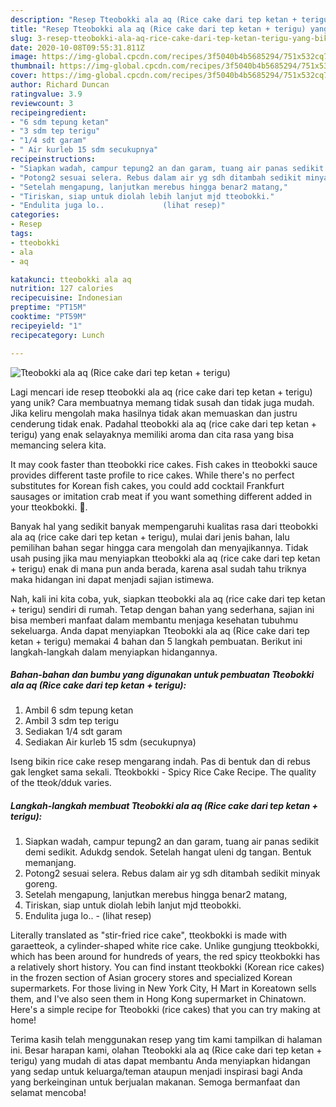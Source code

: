 ```yaml
---
description: "Resep Tteobokki ala aq (Rice cake dari tep ketan + terigu) yang Bikin Ngiler"
title: "Resep Tteobokki ala aq (Rice cake dari tep ketan + terigu) yang Bikin Ngiler"
slug: 3-resep-tteobokki-ala-aq-rice-cake-dari-tep-ketan-terigu-yang-bikin-ngiler
date: 2020-10-08T09:55:31.811Z
image: https://img-global.cpcdn.com/recipes/3f5040b4b5685294/751x532cq70/tteobokki-ala-aq-rice-cake-dari-tep-ketan-terigu-foto-resep-utama.jpg
thumbnail: https://img-global.cpcdn.com/recipes/3f5040b4b5685294/751x532cq70/tteobokki-ala-aq-rice-cake-dari-tep-ketan-terigu-foto-resep-utama.jpg
cover: https://img-global.cpcdn.com/recipes/3f5040b4b5685294/751x532cq70/tteobokki-ala-aq-rice-cake-dari-tep-ketan-terigu-foto-resep-utama.jpg
author: Richard Duncan
ratingvalue: 3.9
reviewcount: 3
recipeingredient:
- "6 sdm tepung ketan"
- "3 sdm tep terigu"
- "1/4 sdt garam"
- " Air kurleb 15 sdm secukupnya"
recipeinstructions:
- "Siapkan wadah, campur tepung2 an dan garam, tuang air panas sedikit demi sedikit. Adukdg sendok. Setelah hangat uleni dg tangan. Bentuk memanjang."
- "Potong2 sesuai selera. Rebus dalam air yg sdh ditambah sedikit minyak goreng."
- "Setelah mengapung, lanjutkan merebus hingga benar2 matang,"
- "Tiriskan, siap untuk diolah lebih lanjut mjd tteobokki."
- "Endulita juga lo..             (lihat resep)"
categories:
- Resep
tags:
- tteobokki
- ala
- aq

katakunci: tteobokki ala aq 
nutrition: 127 calories
recipecuisine: Indonesian
preptime: "PT15M"
cooktime: "PT59M"
recipeyield: "1"
recipecategory: Lunch

---
```



![Tteobokki ala aq (Rice cake dari tep ketan + terigu)](https://img-global.cpcdn.com/recipes/3f5040b4b5685294/751x532cq70/tteobokki-ala-aq-rice-cake-dari-tep-ketan-terigu-foto-resep-utama.jpg)

Lagi mencari ide resep tteobokki ala aq (rice cake dari tep ketan + terigu) yang unik? Cara membuatnya memang tidak susah dan tidak juga mudah. Jika keliru mengolah maka hasilnya tidak akan memuaskan dan justru cenderung tidak enak. Padahal tteobokki ala aq (rice cake dari tep ketan + terigu) yang enak selayaknya memiliki aroma dan cita rasa yang bisa memancing selera kita.

It may cook faster than tteobokki rice cakes. Fish cakes in tteobokki sauce provides different taste profile to rice cakes. While there&#39;s no perfect substitutes for Korean fish cakes, you could add cocktail Frankfurt sausages or imitation crab meat if you want something different added in your tteokbokki. 🙂.

Banyak hal yang sedikit banyak mempengaruhi kualitas rasa dari tteobokki ala aq (rice cake dari tep ketan + terigu), mulai dari jenis bahan, lalu pemilihan bahan segar hingga cara mengolah dan menyajikannya. Tidak usah pusing jika mau menyiapkan tteobokki ala aq (rice cake dari tep ketan + terigu) enak di mana pun anda berada, karena asal sudah tahu triknya maka hidangan ini dapat menjadi sajian istimewa.


Nah, kali ini kita coba, yuk, siapkan tteobokki ala aq (rice cake dari tep ketan + terigu) sendiri di rumah. Tetap dengan bahan yang sederhana, sajian ini bisa memberi manfaat dalam membantu menjaga kesehatan tubuhmu sekeluarga. Anda dapat menyiapkan Tteobokki ala aq (Rice cake dari tep ketan + terigu) memakai 4 bahan dan 5 langkah pembuatan. Berikut ini langkah-langkah dalam menyiapkan hidangannya.

<!--inarticleads1-->

##### Bahan-bahan dan bumbu yang digunakan untuk pembuatan Tteobokki ala aq (Rice cake dari tep ketan + terigu):

1. Ambil 6 sdm tepung ketan
1. Ambil 3 sdm tep terigu
1. Sediakan 1/4 sdt garam
1. Sediakan  Air kurleb 15 sdm (secukupnya)


Iseng bikin rice cake resep mengarang indah. Pas di bentuk dan di rebus gak lengket sama sekali. Tteokbokki - Spicy Rice Cake Recipe. The quality of the tteok/dduk varies. 

<!--inarticleads2-->

##### Langkah-langkah membuat Tteobokki ala aq (Rice cake dari tep ketan + terigu):

1. Siapkan wadah, campur tepung2 an dan garam, tuang air panas sedikit demi sedikit. Adukdg sendok. Setelah hangat uleni dg tangan. Bentuk memanjang.
1. Potong2 sesuai selera. Rebus dalam air yg sdh ditambah sedikit minyak goreng.
1. Setelah mengapung, lanjutkan merebus hingga benar2 matang,
1. Tiriskan, siap untuk diolah lebih lanjut mjd tteobokki.
1. Endulita juga lo.. -             (lihat resep)


Literally translated as &#34;stir-fried rice cake&#34;, tteokbokki is made with garaetteok, a cylinder-shaped white rice cake. Unlike gungjung tteokbokki, which has been around for hundreds of years, the red spicy tteokbokki has a relatively short history. You can find instant tteokbokki (Korean rice cakes) in the frozen section of Asian grocery stores and specialized Korean supermarkets. For those living in New York City, H Mart in Koreatown sells them, and I&#39;ve also seen them in Hong Kong supermarket in Chinatown. Here&#39;s a simple recipe for Tteobokki (rice cakes) that you can try making at home! 

Terima kasih telah menggunakan resep yang tim kami tampilkan di halaman ini. Besar harapan kami, olahan Tteobokki ala aq (Rice cake dari tep ketan + terigu) yang mudah di atas dapat membantu Anda menyiapkan hidangan yang sedap untuk keluarga/teman ataupun menjadi inspirasi bagi Anda yang berkeinginan untuk berjualan makanan. Semoga bermanfaat dan selamat mencoba!
